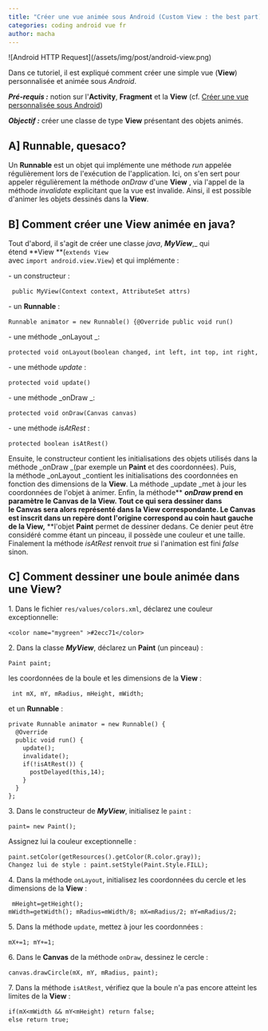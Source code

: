 ```yaml
---
title: "Créer une vue animée sous Android (Custom View : the best part)"
categories: coding android vue fr
author: macha
---
```


<div class="text-center lead" markdown="1">
  ![Android HTTP Request](/assets/img/post/android-view.png)
</div>

Dans ce tutoriel, il est expliqué comment créer une simple vue (**View**)
personnalisée et animée sous _Android_.

_**Pré-requis :**_ notion sur l'**Activity**, **Fragment** et la **View**
(cf. [Créer une vue personnalisée sous Android](/blog/2014/10/11/vue-personnalisee-custom-view/))

_**Objectif :**_ créer une classe de type **View** présentant des objets animés.

## A] Runnable, quesaco?

Un **Runnable** est un objet qui implémente une méthode _run_ appelée
régulièrement lors de l'exécution de l'application. Ici, on s'en sert pour
appeler régulièrement la méthode _onDraw_ d'une **View** , via l'appel de la
méthode _invalidate_ explicitant que la vue est invalide. Ainsi, il est possible
d'animer les objets dessinés dans la **View**.

## B] Comment créer une View animée en java?

Tout d'abord, il s'agit de créer une classe _java_, _**MyView**_,_ qui étend **View **(`extends View` avec `import android.view.View`) et qui implémente :

\- un constructeur :


     public MyView(Context context, AttributeSet attrs)

\- un **Runnable** : 


    Runnable animator = new Runnable() {@Override public void run()

\- une méthode _onLayout _:


    protected void onLayout(boolean changed, int left, int top, int right, int bottom)

\- une méthode _update_ :


    protected void update()

\- une méthode _onDraw _:


    protected void onDraw(Canvas canvas)

\- une méthode _isAtRest_ : 


    protected boolean isAtRest()

Ensuite, le constructeur contient les initialisations des objets utilisés dans la méthode _onDraw _(par exemple un **Paint** et des coordonnées). Puis, la méthode _onLayout _contient les initialisations des coordonnées en fonction des dimensions de la **View**. La méthode _update _met à jour les coordonnées de l'objet à animer. Enfin, la méthode** **_onDraw_ prend en paramètre le **Canvas** de la **View**. Tout ce qui sera dessiner dans le **Canvas** sera alors représenté dans la **View** correspondante. Le **Canvas** est inscrit dans un repère dont l'origine correspond au coin haut gauche de la **View**,** **l'objet **Paint** permet de dessiner dedans. Ce denier peut être considéré comme étant un pinceau, il possède une couleur et une taille. Finalement la méthode _isAtRest_ renvoit _true_ si l'animation est fini _false_ sinon.

## C] Comment dessiner une boule animée dans une View?

1\. Dans le fichier `res/values/colors.xml`, déclarez une couleur exceptionnelle:

    <color name="mygreen" >#2ecc71</color>

2\. Dans la classe **_MyView_**, déclarez un **Paint** (un pinceau) :

    Paint paint;

les coordonnées de la boule et les dimensions de la **View** :

     int mX, mY, mRadius, mHeight, mWidth;

et un **Runnable** :

    private Runnable animator = new Runnable() {
      @Override
      public void run() {
        update();
        invalidate();
        if(!isAtRest()) {
          postDelayed(this,14);
        }
      }
    };

3\. Dans le constructeur de _**MyView**_, initialisez le `paint` :

    paint= new Paint();

Assignez lui la couleur exceptionnelle :

    paint.setColor(getResources().getColor(R.color.gray));
    Changez lui de style : paint.setStyle(Paint.Style.FILL);

4\. Dans la méthode `onLayout`, initialisez les coordonnées du cercle et les dimensions de la **View** :

     mHeight=getHeight(); mWidth=getWidth(); mRadius=mWidth/8; mX=mRadius/2; mY=mRadius/2;

5\. Dans la méthode `update`, mettez à jour les coordonnées :

    mX+=1; mY+=1;

6\. Dans le **Canvas** de la méthode `onDraw`, dessinez le cercle :

    canvas.drawCircle(mX, mY, mRadius, paint);

7\. Dans la méthode `isAtRest`, vérifiez que la boule n'a pas encore atteint les limites de la **View** :

    if(mX<mWidth && mY<mHeight) return false;
    else return true;
